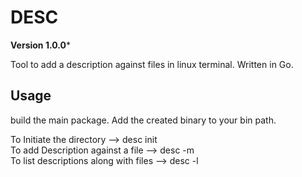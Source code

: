 # DESC
**Version 1.0.0***

Tool to add a description against files in linux terminal.
Written in Go.

## Usage
build the main package.
Add the created binary to your bin path.

To Initiate the directory             --> desc init <br /> 
To add Description against a file     --> desc -m <description> <filename> <br /> 
To list descriptions along with files --> desc -l 
